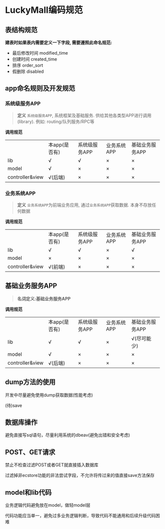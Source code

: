 # LuckyMall编码规范

## 表结构规范
**建表时如果表内需要定义一下字段, 需要遵照此命名规范:**
- 最后修改时间 modified_time
- 创建时间    created_time
- 排序       order_sort
- 假删除     disabled

 

## app命名规则及开发规范
### 系统级服务APP

> **定义** `系统级服务APP`, 系统框架及基础服务. 供给其他各类型APP进行调用(library). 例如: routing/队列服务/RPC等

**调用规范**
<table width="100%">
    <tr>
        <td></td>
        <td>本app(是否有)</td>
        <td>系统级服务APP</td>
        <td>业务系统APP</td>
        <td>基础业务服务APP</td>
    </tr>
    <tr>
        <td>lib</td>
        <td>√</td>
        <td>√</td>
        <td>×</td>
        <td>×</td>
    </tr>
    <tr>
        <td>model</td>
        <td>√</td>
        <td>×</td>
        <td>×</td>
        <td>×</td>
    </tr>
    <tr>
        <td>controller&view</td>
        <td>√(后端)</td>
        <td>×</td>
        <td>×</td>
        <td>×</td>
    </tr>
</table>


### 业务系统APP

> **定义** `业务系统APP`为前端业务应用, 通过`业务系统APP`获取数据. 本身不存放任何数据

**调用规范**
<table width="100%">
    <tr>
        <td></td>
        <td>本app(是否有)</td>
        <td>系统级服务APP</td>
        <td>业务系统APP</td>
        <td>基础业务服务APP</td>
    </tr>
    <tr>
        <td>lib</td>
        <td>√</td>
        <td>√</td>
        <td>×</td>
        <td>√</td>
    </tr>
    <tr>
        <td>model</td>
        <td>×</td>
        <td>×</td>
        <td>×</td>
        <td>×</td>
    </tr>
    <tr>
        <td>controller&view</td>
        <td>√(前端)</td>
        <td>×</td>
        <td>×</td>
        <td>×</td>
    </tr>
</table>

## 基础业务服务APP

> **名词定义:基础业务服务APP**

**调用规范**
<table width="100%">
    <tr>
        <td></td>
        <td>本app(是否有)</td>
        <td>系统级服务APP</td>
        <td>业务系统APP</td>
        <td>基础业务服务APP</td>
    </tr>
    <tr>
        <td>lib</td>
        <td>√</td>
        <td>√</td>
        <td>×</td>
        <td>√(尽可能少)</td>
    </tr>
    <tr>
        <td>model</td>
        <td>√</td>
        <td>×</td>
        <td>×</td>
        <td>×</td>
    </tr>
    <tr>
        <td>controller&view</td>
        <td>√(后端)</td>
        <td>×</td>
        <td>×</td>
        <td>×</td>
    </tr>
</table>


## dump方法的使用
开发中尽量避免使用dump获取数据(性能考虑)


(待)save
    
## 数据库操作
避免直接写sql语句，尽量利用系统的dbeav(避免出错和安全考虑)

## POST、GET请求
禁止不检查过滤POST或者GET就直接插入数据库

过滤掉非ecstore功能的非法尝试字段，不允许将传过来的值直接save方法保存

## model和lib代码
业务逻辑代码避免放在model，做轻model层

代码功能应当单一，避免过多业务逻辑判断，导致代码不能通用和后续升级代码困难

<a name="comment-agreement"></a>

